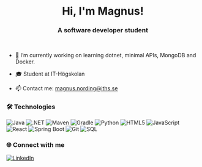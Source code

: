 <!--
**MagNording/MagNording** is a ✨ _special_ ✨ repository because its `README.md` (this file) appears on your GitHub profile.

Here are some ideas to get you started:

- 🔭 I’m currently working on ...
- 🌱 I’m currently learning ...
- 👯 I’m looking to collaborate on ...
- 🤔 I’m looking for help with ...
- 💬 Ask me about ...
- 📫 How to reach me: ...
- 😄 Pronouns: ...
- ⚡ Fun fact: ...
-->

<div align="center">
  <h1>Hi, I'm Magnus!</h1>
</div>
<div align="center">
  <h3>A software developer student</h3>
</div>
<br>

* 🔭 I’m currently working on learning dotnet, minimal APIs, MongoDB and Docker.

* 🎓 Student at IT-Högskolan

* 📫 Contact me: magnus.nording@iths.se

### 🛠️ Technologies
![Java](https://img.shields.io/badge/-Java-007396?logo=openjdk&logoColor=white&style=flat)
![.NET](https://img.shields.io/badge/-.NET-512BD4?logo=dotnet&logoColor=white&style=flat)
![Maven](https://img.shields.io/badge/-Maven-C71A36?logo=apache-maven&logoColor=white&style=flat)
![Gradle](https://img.shields.io/badge/-Gradle-02303A?logo=gradle&logoColor=white&style=flat)
![Python](https://img.shields.io/badge/-Python-3776AB?logo=python&logoColor=white&style=flat)
![HTML5](https://img.shields.io/badge/-HTML5-E34F26?logo=html5&logoColor=white&style=flat)
![JavaScript](https://img.shields.io/badge/-JavaScript-F7DF1E?logo=javascript&logoColor=black&style=flat)
![React](https://img.shields.io/badge/-React-61DAFB?logo=react&logoColor=white&style=flat)
![Spring Boot](https://img.shields.io/badge/-Spring%20Boot-6DB33F?logo=spring-boot&logoColor=white&style=flat)
![Git](https://img.shields.io/badge/-Git-F05032?logo=git&logoColor=white&style=flat)
![SQL](https://img.shields.io/badge/-SQL-4479A1?logo=postgresql&logoColor=white&style=flat)

### 🌐 Connect with me
[![LinkedIn](https://img.shields.io/badge/-LinkedIn-0077B5?logo=linkedin&logoColor=white&style=flat)](https://www.linkedin.com/in/magnus-nording-674b77255/)
